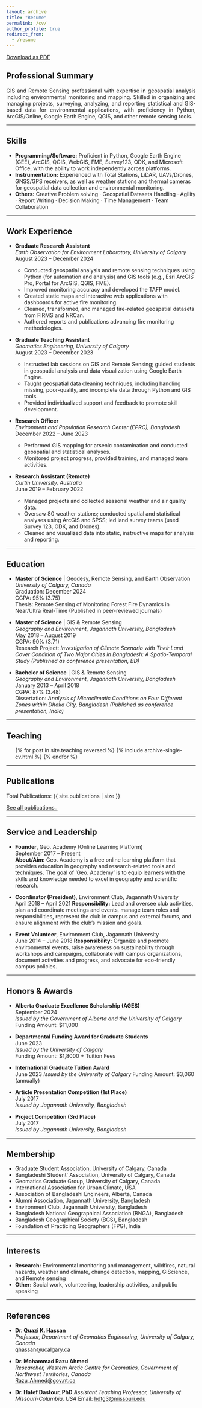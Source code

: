```yaml
---
layout: archive
title: "Resume"
permalink: /cv/
author_profile: true
redirect_from:
  - /resume
---
```

[Download as PDF](https://drive.google.com/file/d/1myrIzBrVvXAejjciTMzpp1Iw_HKcUUlS/view?usp=sharing)


## Professional Summary

<p style="text-align: justify;">
GIS and Remote Sensing professional with expertise in geospatial analysis including environmental monitoring and mapping. Skilled in organizing and managing projects, surveying, analyzing, and reporting statistical and GIS-based data for environmental applications, with proficiency in Python, ArcGIS/Online, Google Earth Engine, QGIS, and other remote sensing tools.
</p>

---

## Skills

- **Programming/Software:** Proficient in Python, Google Earth Engine (GEE), ArcGIS, QGIS, WebGIS, FME, Survey123, ODK, and Microsoft Office, with the ability to work independently across platforms.
- **Instrumentation:** Experienced with Total Stations, LiDAR, UAVs/Drones, GNSS/GPS receivers, as well as weather stations and thermal cameras for geospatial data collection and environmental monitoring.
- **Others:** Creative Problem solving · Geospatial Datasets Handling · Agility · Report Writing · Decision Making · Time Management · Team Collaboration   

---

## Work Experience

- **Graduate Research Assistant**  
  *Earth Observation for Environment Laboratory, University of Calgary*  
  August 2023 – December 2024  
  - Conducted geospatial analysis and remote sensing techniques using Python (for automation and analysis) and GIS tools (e.g., Esri ArcGIS Pro, Portal for ArcGIS, QGIS, FME).
  - Improved monitoring accuracy and developed the TAFP model.
  - Created static maps and interactive web applications with dashboards for active fire monitoring.
  - Cleaned, transformed, and managed fire-related geospatial datasets from FIRMS and NRCan.
  - Authored reports and publications advancing fire monitoring methodologies.


- **Graduate Teaching Assistant**  
  *Geomatics Engineering, University of Calgary*  
  August 2023 – December 2023  
  - Instructed lab sessions on GIS and Remote Sensing; guided students in geospatial analysis and data visualization using Google Earth Engine.
  - Taught geospatial data cleaning techniques, including handling missing, poor-quality, and incomplete data through Python and GIS tools.
  - Provided individualized support and feedback to promote skill development.

- **Research Officer**  
  *Environment and Population Research Center (EPRC), Bangladesh*  
  December 2022 – June 2023  
  - Performed GIS mapping for arsenic contamination and conducted geospatial and statistical analyses.
  - Monitored project progress, provided training, and managed team activities.

- **Research Assistant (Remote)**  
  *Curtin University, Australia*  
  June 2019 – February 2022  
  - Managed projects and collected seasonal weather and air quality data.
  - Oversaw 80 weather stations; conducted spatial and statistical analyses using ArcGIS and SPSS; led land survey teams (used Survey 123, ODK, and Drones).
  - Cleaned and visualized data into static, instructive maps for analysis and reporting. 

---

## Education


- **Master of Science** | Geodesy, Remote Sensing, and Earth Observation  
  *University of Calgary, Canada*  
  Graduation: December 2024  
  CGPA: 95% (3.75)  
  Thesis: Remote Sensing of Monitoring Forest Fire Dynamics in Near/Ultra Real-Time (Published in peer-reviewed journals)



- **Master of Science** | GIS & Remote Sensing  
  *Geography and Environment, Jagannath University, Bangladesh*  
  May 2018 – August 2019  
  CGPA: 90% (3.71)  
  Research Project: *Investigation of Climate Scenario with Their Land Cover Condition of Two Major Cities in Bangladesh: A Spatio-Temporal Study (Published as conference presentation, BD)*



- **Bachelor of Science** | GIS & Remote Sensing  
  *Geography and Environment, Jagannath University, Bangladesh*  
  January 2013 – April 2018  
  CGPA: 87% (3.48)  
  Dissertation: *Analysis of Microclimatic Conditions on Four Different Zones within Dhaka City, Bangladesh (Published as conference presentation, India)*


---

## Teaching
<ul>{% for post in site.teaching reversed %}
  {% include archive-single-cv.html %}
{% endfor %}</ul>

---
## Publications

<p>Total Publications: {{ site.publications | size }}</p>
<a href="https://scholar.google.ca/citations?user=mB_32qkAAAAJ&hl=en" target="_blank">See all publications..</a>

---

## Service and Leadership


- **Founder**, Geo. Academy (Online Learning Platform)  
  September 2017 – Present  
  **About/Aim:** Geo. Academy is a free online learning platform that provides education in geography and research-related tools and techniques. The goal of ‘Geo. Academy’ is to equip learners with the skills and knowledge needed to excel in geography and scientific research.



- **Coordinator (President)**, Environment Club, Jagannath University  
  April 2018 – April 2021
  **Responsibility:** Lead and oversee club activities, plan and coordinate meetings and events, manage team roles and responsibilities, represent the club in campus and external forums, and ensure alignment with the club’s mission and goals.


- **Event Volunteer**, Environment Club, Jagannath University  
  June 2014 – June 2018
  **Responsibility:** Organize and promote environmental events, raise awareness on sustainability through workshops and campaigns, collaborate with campus organizations, document activities and progress, and advocate for eco-friendly campus policies.
 

---

## Honors & Awards


- **Alberta Graduate Excellence Scholarship (AGES)**  
  September 2024  
  *Issued by the Government of Alberta and the University of Calgary*  
  Funding Amount: $11,000

- **Departmental Funding Award for Graduate Students**  
  June 2023  
  *Issued by the University of Calgary*  
  Funding Amount: $1,8000 + Tuition Fees

- **International Graduate Tuition Award**  
  June 2023
  *Issued by the University of Calgary* 
  Funding Amount: $3,060 (annually)

- **Article Presentation Competition (1st Place)**  
  July 2017  
  *Issued by Jagannath University, Bangladesh*  

- **Project Competition (3rd Place)**  
  July 2017  
  *Issued by Jagannath University, Bangladesh*

---

## Membership

- Graduate Student Association, University of Calgary, Canada  
- Bangladeshi Student’ Association, University of Calgary, Canada  
- Geomatics Graduate Group, University of Calgary, Canada
- International Association for Urban Climate, USA  
- Association of Bangladeshi Engineers, Alberta, Canada  
- Alumni Association, Jagannath University, Bangladesh  
- Environment Club, Jagannath University, Bangladesh  
- Bangladesh National Geographical Association (BNGA), Bangladesh  
- Bangladesh Geographical Society (BGS), Bangladesh  
- Foundation of Practicing Geographers (FPG), India

---

## Interests

- **Research:** Environmental monitoring and management, wildfires, natural hazards, weather and climate, change detection, mapping, GIScience, and Remote sensing  
- **Other:** Social work, volunteering, leadership activities, and public speaking

---

## References

- **Dr. Quazi K. Hassan**  
  *Professor, Department of Geomatics Engineering, University of Calgary, Canada*  
  qhassan@ucalgary.ca  

- **Dr. Mohammad Razu Ahmed**  
  *Researcher, Western Arctic Centre for Geomatics, Government of Northwest Territories, Canada*  
  Razu_Ahmed@gov.nt.ca

- **Dr. Hatef Dastour, PhD**
  *Assistant Teaching Professor, University of Missouri-Columbia, USA* 
  Email: hdtg3@missouri.edu  


